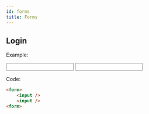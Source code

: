 ```yaml
---
id: forms
title: Forms
---
```


## Login

Example: 
<form>
	<input class="default-input" />
	<input class="default-input" />
</form>

Code:
```html
<form>
	<input />
	<input />
<form>
```